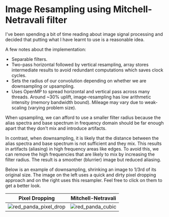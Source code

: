 <h1>Image Resampling using Mitchell-Netravali filter</h1>

<p>I've been spending a bit of time reading about image signal processing and decided that putting what I have learnt to use is a reasonable idea.</p>

A few notes about the implementation:
<p><ul style="padding-left:20px">
  <li>Separable filters.</li>
  <li>Two-pass horizontal followed by vertical resampling, array stores intermediate results to avoid redundant computations which saves clock cycles.</li>
  <li>Sets the radius of our convolution depending on whether we are downsampling or upsampling.</li>
  <li>Uses OpenMP to spread horizontal and vertical pass across many threads. Around ~30% uplift, image-resampling has low arithmetic intensity (memory bandwidth bound). Mileage may vary due to weak-scaling (varying problem size).</li>
</ul>

When upsampling, we can afford to use a smaller filter radius because the alias spectra and base spectrum in frequency domain should be far enough apart that they don't mix and introduce artifacts. 

In contrast, when downsampling, it is likely that the distance between the alias spectra and base spectrum is not sufficient and they mix. This results in artifacts (aliasing) in high frequency areas like edges. To avoid this, we can remove the high frequencies that are likely to mix by increasing the filter radius. The result is a smoother (blurrier) image but reduced aliasing.

Below is an example of downsampling, shrinking an image to 1/3rd of its original size. The image on the left uses a quick and dirty pixel dropping approach and on the right uses this resampler. Feel free to click on them to get a better look.



Pixel Dropping           |  Mitchell-Netravali
:-------------------------:|:-------------------------:
![red_panda_pixel_drop](https://github.com/user-attachments/assets/89fb5e24-f34c-4066-b1c9-5e64490e14c1)  | ![red_panda_cubic](https://github.com/user-attachments/assets/ba925f51-bbb0-4f77-9891-93591a0dbcb9)
